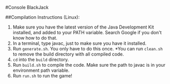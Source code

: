 #Console BlackJack

##Compilation Instructions (Linux):
1. Make sure you have the latest version of the Java Development Kit installed, and added to your PATH variable. Search Google if you don't know how to do that.
2. In a terminal, type javac, just to make sure you have it installed.
3. Run ```generate.sh```. You only have to do this once.
  *You can run ```clean.sh``` to remove the build directory with all compiled code.
4. ```cd``` into the ```build``` directory.
5. Run ```build.sh``` to compile the code. Make sure the path to javac is in your environment path variable.
6. Run ```run.sh``` to run the game!
